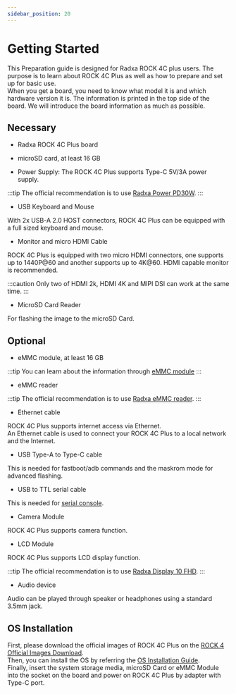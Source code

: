 ```yaml
---
sidebar_position: 20
---
```


# Getting Started

This Preparation guide is designed for Radxa ROCK 4C plus users.
The purpose is to learn about ROCK 4C Plus as well as how to prepare and set up for basic use.  
When you get a board, you need to know what model it is and which hardware version it is.
The information is printed in the top side of the board. We will introduce the board information as much as possible.

## Necessary

- Radxa ROCK 4C Plus board

- microSD card, at least 16 GB

- Power Supply: The ROCK 4C Plus supports Type-C 5V/3A power supply.

:::tip
The official recommendation is to use [Radxa Power PD30W](/accessories/pd_30w).
:::

- USB Keyboard and Mouse

With 2x USB-A 2.0 HOST connectors, ROCK 4C Plus can be equipped with a full sized keyboard and mouse.

- Monitor and micro HDMI Cable

ROCK 4C Plus is equipped with two micro HDMI connectors, one supports up to 1440P@60 and another supports up to 4K@60. HDMI capable monitor is recommended.

:::caution
Only two of HDMI 2k, HDMI 4K and MIPI DSI can work at the same time.
:::

- MicroSD Card Reader

For flashing the image to the microSD Card.

## Optional

- eMMC module, at least 16 GB

:::tip
You can learn about the information through [eMMC module](/accessories/emmc_module)
:::

- eMMC reader

:::tip
The official recommendation is to use [Radxa eMMC reader](/accessories/emmc_reader).
:::

- Ethernet cable

ROCK 4C Plus supports internet access via Ethernet.  
An Ethernet cable is used to connect your ROCK 4C Plus to a local network and the Internet.

- USB Type-A to Type-C cable

This is needed for fastboot/adb commands and the maskrom mode for advanced flashing.

- USB to TTL serial cable

This is needed for [serial console](/general-tutorial/serial).

- Camera Module

ROCK 4C Plus supports camera function.

- LCD Module

ROCK 4C Plus supports LCD display function.

:::tip
The official recommendation is to use [Radxa Display 10 FHD](/accessories/lcd-10-fhd).
:::

- Audio device

Audio can be played through speaker or headphones using a standard 3.5mm jack.

## OS Installation

First, please download the official images of ROCK 4C Plus on the [ROCK 4 Official Images Download](/rock4/official-images).  
Then, you can install the OS by referring the [OS Installation Guide](/general-tutorial/os-installation).  
Finally, insert the system storage media, microSD Card or eMMC Module into the socket on the board and power on ROCK 4C Plus by adapter with Type-C port.
